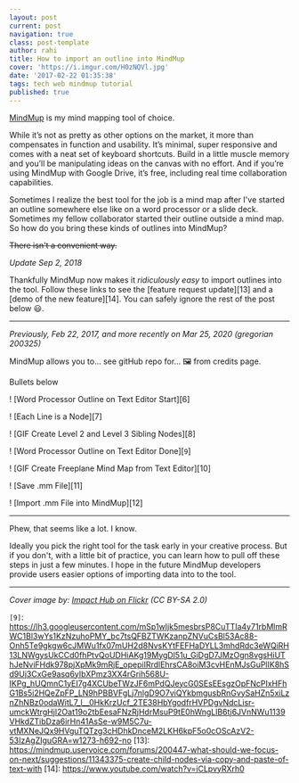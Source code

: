 ```yaml
---
layout: post
current: post
navigation: true
class: post-template
author: rahi
title: How to import an outline into MindMup
cover: 'https://i.imgur.com/H0zNQVl.jpg'
date: '2017-02-22 01:35:38'
tags: tech web mindmup tutorial
published: true
---
```


[MindMup][2] is my mind mapping tool of choice.

While it’s not as pretty as other options on the market, it more than compensates in function and usability. It’s minimal, super responsive and comes with a neat set of keyboard shortcuts. Build in a little muscle memory and you’ll be manipulating ideas on the canvas with no effort. And if you’re using MindMup with Google Drive, it’s free, including real time collaboration capabilities.

Sometimes I realize the best tool for the job is a mind map after I've started an outline somewhere else like on a word processor or a slide deck. Sometimes my fellow collaborator started their outline outside a mind map. So how do you bring these kinds of outlines into MindMup?

~~There isn't a convenient way.~~

*Update Sep 2, 2018*

Thankfully MindMup now makes it _ridiculously easy_ to import outlines into the tool. Follow these links to see the [feature request update][13] and a [demo of the new feature][14]. You can safely ignore the rest of the post below 😃.

---

*Previously, Feb 22, 2017, and more recently on Mar 25, 2020 (gregorian 200325)*

MindMup allows you to... see gitHub repo for... 🖼 from credits page.

Bullets below

! [Word Processor Outline on Text Editor Start][6]

! [Each Line is a Node][7]

! [GIF Create Level 2 and Level 3 Sibling Nodes][8]

! [Word Processor Outline on Text Editor Done][`9`]

! [GIF Create Freeplane Mind Map from Text Editor][10]

! [Save .mm File][11]

! [Import .mm File into MindMup][12]

---

Phew, that seems like a lot. I know.

Ideally you pick the right tool for the task early in your creative process. But if you don't, with a little bit of practice, you can learn how to pull off these steps in just a few minutes. I hope in the future MindMup developers provide users easier options of importing data into to the tool.

---

*Cover image by: [Impact Hub on Flickr](https://www.flickr.com/photos/thehub/4711501346/sizes/l/) (CC BY-SA 2.0)*


[2]: https://drive.mindmup.com/
[3]: https://atom.io/
[4]: https://chrome.google.com/webstore/detail/caret/fljalecfjciodhpcledpamjachpmelml?hl=en
[5]: https://www.freeplane.org/wiki/index.php/Main_Page
`[9]`: https://lh3.googleusercontent.com/mSp1wIjk5mesbrsP8CuTTIa4y71rbMlmRWC1Bl3wYs1KzNzuhoPMY_bc7tsQFBZTWKzanpZNVuCsBl53Ac88-Onh5Te9gkgw6cJMWu1fx07mUH2d8NvsKYtFEFHaDYLL3mhdRdc3eWQiRH13LNWgysUkCCd0fhPtvQoUDHiAKg19MygDl51u_GiDgD7JMzOgn8vgsHiUThJeNviFHdk978pjXpMk9mRjE_opepiIRrdlEhrsCA8oiM3cvHEnMJsGuPlIK8hSd9Uj3CxGe9asq6yIbXPmz3XX4rGrih568U-IKPg_hUQmnC1yEI7g4XCUbeTWzJF6mPdQJeycG0SEsEEsgzOpFNcPIxHFhG1Bs5i2HQeZpFP_LN9hPBBVFgLj7nlgD9O7viQYkbmgusbRnGvySaHZn5xiLznZhNBz0odaWitL7_l__0HkKrzUcf_2TE38HbYgodfrHVPDgvNdcLisr-umckWtrgHjI2Oat19o2tbEesaFNzRjHdrMsuP9tE0hWngLlB6tj6JVnNWu1139VHkdZTibDza6irHn41AsSe-w9M5C7u-vtMXNeJQx9HVguTQTzg3cHDhkDnceM2LKH6kpF5o0cOScAzV2-53IzAgZIguGRA=w1273-h692-no
[13]: https://mindmup.uservoice.com/forums/200447-what-should-we-focus-on-next/suggestions/11343375-create-child-nodes-via-copy-and-paste-of-text-with
[14]: https://www.youtube.com/watch?v=iCLpvyRXrh0

